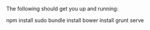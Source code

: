 The following should get you up and running:

npm  install
sudo bundle install
bower install
grunt serve

